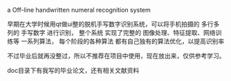 a Off-line handwritten numeral recognition system

早期在大学时候用qt做ui整的脱机手写数字识别系统，可以将手机拍摄的 多行多列的 手写数字 进行识别， 
整个系统 实现了完整的 图像处理、特征提取、网络训练等 一系列算法， 每个阶段的各种算法 都有自己独有的算法优化，以提高识别率

不过毕业后就再没整过，所以不推荐在项目中使用，现在放出来，仅供参考学习。

doc目录下有我写的毕业论文，还有相关文献资料